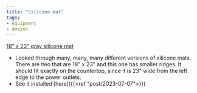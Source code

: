 ```yaml
---
title: "Silicone mat"
tags:
- equipment
- Amazon
---
```

[18" x 23" gray silicone mat](https://www.amazon.com/dp/B081B3TBR1/ref=nosim?tag=ffwf0f-20)
- Looked through many, many, many different versions of silicone mats. There are two that are 18" x 23" and this one has smaller ridges. It should fit exactly on the countertop, since it is 23" wide from the left edge to the power outlets.
- See it installed [here]({{<ref "post/2023-07-07">}})
